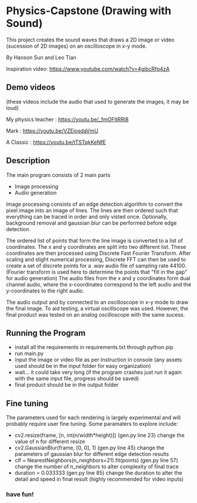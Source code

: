 # Physics-Capstone (Drawing with Sound)

This project creates the sound waves that draws a 2D image or video (sucession of 2D images) on an oscilloscope in x-y mode.

By Hanson Sun and Leo Tian

Inspiration video: https://www.youtube.com/watch?v=4gibcRfp4zA

## Demo videos
(these videos include the audio that used to generate the images, it may be loud)

My physics teacher : https://youtu.be/_fmOFltRRl8 

Mark : https://youtu.be/VZEjosdaVmU 

A Classic : https://youtu.be/tTSTqkKeNfE

## Description

The main program consists of 2 main parts
- Image processing
- Audio generation

Image processing consists of an edge detection algorithm to convert the pixel image into an image of lines. The lines are then ordered such that everything can be traced in order and only visted once. Optionally, background removal and gaussian blur can be performed before edge detection.

The ordered list of points that form the line image is converted to a list of coordinates. The x and y coordinates are split into two different list. These coordinates are then processed using Discrete Fast Fourier Transform. After scaling and slight numerical processing, Discrete FFT can then be used to create a set of discrete points for a .wav audio file of sampling rate 44100. (Fourier transform is used here to determine the points that "fill in the gap" for audio generation) The audio files from the x and y coordinates form dual channel audio, where the x-coordinates correspond to the left audio and the y-coordinates to the right audio. 

The audio output and by connected to an oscilloscope in x-y mode to draw the final image. To aid testing, a virtual oscillscope was used. However, the final product was tested on an analog oscilloscope with the same sucess. 

## Running the Program

- install all the requirements in requirements.txt through python pip
- run main.py
- input the image or video file as per instruction in console (any assets used should be in the input folder for easy organization)
- wait... it could take very long (if the program crashes just run it again with the same input file, progress should be saved)
- final product should be in the output folder

## Fine tuning

The parameters used for each rendering is largely experimental and will probably require user fine tuning. 
Some paramaters to explore include:
- cv2.resize(frame, [n, int(n/width*height)]) (gen.py line 23) change the value of n for different resize
- cv2.GaussianBlur(frame, [0, 0], 1) (gen.py line 45) change the parameters of gaussian blur for different edge detection results
- clf = NearestNeighbors(n_neighbors=21).fit(points) (gen.py line 57) change the number of n_neighbors to alter complexity of final trace
- duration = 0.033333 (gen.py line 85) change the duration to alter the detail and speed in final result (highly recommended for video inputs)

### have fun!


